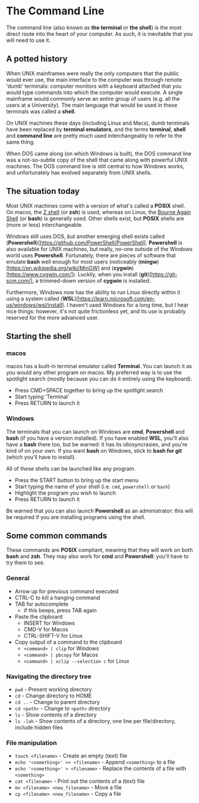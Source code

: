 # The Command Line

The command line (also known as **the terminal** or **the shell**) is the most direct route into the heart of your computer. As such, it is inevitable that you will need to use it.

## A potted history

When UNIX mainframes were really the only computers that the public would ever use, the main interface to the computer was through remote 'dumb' terminals: computer monitors with a keyboard attached that you would type commands into which the computer would execute. A single mainframe would commonly serve an entire group of users (e.g. all the users at a University). The main language that would be used in these terminals was called a **shell**.

On UNIX machines these days (including Linux and Macs), dumb terminals have been replaced by **terminal emulators**, and the terms **terminal**, **shell** and **command line** are pretty much used interchangeably to refer to the same thing.

When DOS came along (on which Windows is built), the DOS command line was a not-so-subtle copy of the shell that came along with powerful UNIX machines. The DOS command line is still central to how Windows works, and unfortunately has evolved separately from UNIX shells.

## The situation today

Most UNIX machines come with a version of what's called a **POSIX** shell. On macos, the [Z shell](https://en.wikipedia.org/wiki/Z_shell) (or **zsh**) is used, whereas on Linux, the [Bourne Again Shell](https://www.gnu.org/software/bash/) (or **bash**) is generally used. Other shells exist, but **POSIX** shells are (more or less) interchangeable.

Windows still uses DOS, but another emerging shell exists called (**Powershell**)[https://github.com/PowerShell/PowerShell]. **Powershell** is also available for UNIX machines, but really, no-one outside of the Windows world uses **Powershell**. Fortunately, there are pieces of software that emulate **bash** well enough for most users (noticeably (**mingw**)[https://en.wikipedia.org/wiki/MinGW] and (**cygwin**)[https://www.cygwin.com/]). Luckily, when you install (**git**)[https://git-scm.com/], a trimmed-down version of **cygwin** is installed.

Furthermore, Windows now has the ability to run Linux directly within it using a system called (**WSL**)[https://learn.microsoft.com/en-us/windows/wsl/install]. I haven't used Windows for a long time, but I hear nice things: however, it's not quite frictionless yet, and its use is probably reserved for the more advanced user.

## Starting the shell

### macos

macos has a built-in terminal emulator called **Terminal**. You can launch it as you would any other program on macos. My preferred way is to use the spotlight search (mostly because you can do it entirely using the keyboard).

* Press CMD+SPACE together to bring up the spotlight search
* Start typing 'Terminal'
* Press RETURN to launch it

### Windows

The terminals that you can launch on Windows are **cmd**, **Powershell** and **bash** (if you have a version installed). If you have enabled **WSL**, you'll also have a **bash** there too, but be warned: it has its idiosyncrasies, and you're kind of on your own. If you want **bash** on Windows, stick to **bash for git** (which you'll have to install).

All of these shells can be launched like any program.

* Press the START button to bring up the start menu
* Start typing the name of your shell (i.e. `cmd`, `powershell` or `bash`)
* Highlight the program you wish to launch
* Press RETURN to launch it

Be warned that you can also launch **Powershell** as an administrator: this will be required if you are installing programs using the shell.

## Some common commands

These commands are **POSIX** compliant, meaning that they will work on both **bash** and **zsh**. They may also work for **cmd** and **Powershell**: you'll have to try them to see.

### General

* Arrow up for previous command executed
* CTRL-C to kill a hanging command
* TAB for autocomplete
  * if this beeps, press TAB again
* Paste the clipboard
  * INSERT for Windows
  * CMD-V for Macos
  * CTRL-SHIFT-V for Linux
* Copy output of a command to the clipboard
  * `<command> | clip` for Windows
  * `<command> | pbcopy` for Macos
  * `<command> | xclip --selection c` for Linux

### Navigating the directory tree

* `pwd` - Present working directory
* `cd` - Change directory to HOME
* `cd ..` - Change to parent directory
* `cd <path>` - Change to `<path>` directory
* `ls` - Show contents of a directory
* `ls -lah` - Show contents of a directory, one line per file/directory, include hidden files

### File manipulation

* `touch <filename>` - Create an empty (text) file
* `echo '<something>' >> <filename>` - Append `<something>` to a file
* `echo '<something>' > <filename>` - Replace the contents of a file with `<something>`
* `cat <filename>` - Print out the contents of a (text) file
* `mv <filename> <new_filename>` - Move a file
* `cp <filename> <new_filename>` - Copy a file